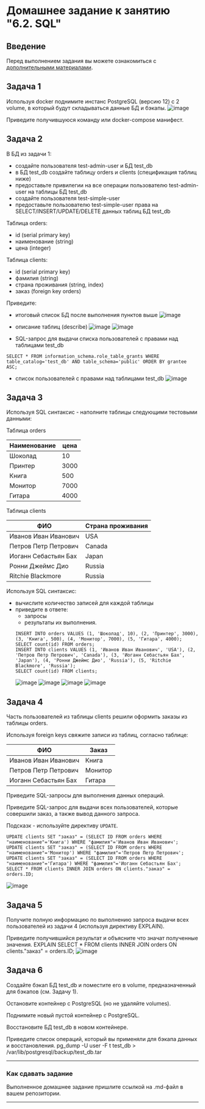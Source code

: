 # Домашнее задание к занятию "6.2. SQL"

## Введение

Перед выполнением задания вы можете ознакомиться с 
[дополнительными материалами](https://github.com/netology-code/virt-homeworks/tree/master/additional/README.md).

## Задача 1

Используя docker поднимите инстанс PostgreSQL (версию 12) c 2 volume, 
в который будут складываться данные БД и бэкапы.
![image](https://user-images.githubusercontent.com/40559167/168282477-13d12ccc-8ccd-4563-9690-701a84275e74.png)


Приведите получившуюся команду или docker-compose манифест.

## Задача 2

В БД из задачи 1: 
- создайте пользователя test-admin-user и БД test_db
- в БД test_db создайте таблицу orders и clients (спeцификация таблиц ниже)
- предоставьте привилегии на все операции пользователю test-admin-user на таблицы БД test_db
- создайте пользователя test-simple-user  
- предоставьте пользователю test-simple-user права на SELECT/INSERT/UPDATE/DELETE данных таблиц БД test_db

Таблица orders:
- id (serial primary key)
- наименование (string)
- цена (integer)

Таблица clients:
- id (serial primary key)
- фамилия (string)
- страна проживания (string, index)
- заказ (foreign key orders)

Приведите:
- итоговый список БД после выполнения пунктов выше
![image](https://user-images.githubusercontent.com/40559167/168448339-08cda50a-1fb7-4098-8a0a-ee6c0e7a6cd7.png)
- описание таблиц (describe)
![image](https://user-images.githubusercontent.com/40559167/168448417-d5167f57-58cc-42a8-b65f-b89c9fdb3094.png)
![image](https://user-images.githubusercontent.com/40559167/168448902-c0ddec58-d56d-4d27-b78b-4717091fc78e.png)

- SQL-запрос для выдачи списка пользователей с правами над таблицами test_db
```
SELECT * FROM information_schema.role_table_grants WHERE table_catalog='test_db' AND table_schema='public' ORDER BY grantee ASC;
```
- список пользователей с правами над таблицами test_db
![image](https://user-images.githubusercontent.com/40559167/168448571-0aac8abc-5a30-4b78-978b-5fd6b004282b.png)


## Задача 3

Используя SQL синтаксис - наполните таблицы следующими тестовыми данными:

Таблица orders

|Наименование|цена|
|------------|----|
|Шоколад| 10 |
|Принтер| 3000 |
|Книга| 500 |
|Монитор| 7000|
|Гитара| 4000|

Таблица clients

|ФИО|Страна проживания|
|------------|----|
|Иванов Иван Иванович| USA |
|Петров Петр Петрович| Canada |
|Иоганн Себастьян Бах| Japan |
|Ронни Джеймс Дио| Russia|
|Ritchie Blackmore| Russia|

Используя SQL синтаксис:
- вычислите количество записей для каждой таблицы 
- приведите в ответе:
    - запросы 
    - результаты их выполнения.
    ```
    INSERT INTO orders VALUES (1, 'Шоколад', 10), (2, 'Принтер', 3000), (3, 'Книга', 500), (4, 'Монитор', 7000), (5, 'Гитара', 4000);
    SELECT count(id) FROM orders;
    INSERT INTO clients VALUES (1, 'Иванов Иван Иванович', 'USA'), (2, 'Петров Петр Петрович', 'Canada'), (3, 'Иоганн Себастьян Бах', 'Japan'), (4, 'Ронни Джеймс Дио', 'Russia'), (5, 'Ritchie Blackmore', 'Russia'); 
    SELECT count(id) FROM clients;
    ```
    ![image](https://user-images.githubusercontent.com/40559167/168449131-a7e767f2-1e70-4526-a770-2e1bc749466b.png)
    ![image](https://user-images.githubusercontent.com/40559167/168449209-544c930c-bc8d-42d9-b988-2adb27d90dba.png)
    ![image](https://user-images.githubusercontent.com/40559167/168449332-27c2ae21-f116-4b4c-9e93-3f833b62fd47.png)
    ![image](https://user-images.githubusercontent.com/40559167/168449373-76d6725f-1867-448c-a032-89e9cf27f1ec.png)



## Задача 4

Часть пользователей из таблицы clients решили оформить заказы из таблицы orders.

Используя foreign keys свяжите записи из таблиц, согласно таблице:

|ФИО|Заказ|
|------------|----|
|Иванов Иван Иванович| Книга |
|Петров Петр Петрович| Монитор |
|Иоганн Себастьян Бах| Гитара |

Приведите SQL-запросы для выполнения данных операций.

Приведите SQL-запрос для выдачи всех пользователей, которые совершили заказ, а также вывод данного запроса.
 
Подсказк - используйте директиву `UPDATE`.
```
UPDATE clients SET "заказ" = (SELECT ID FROM orders WHERE "наименование"='Книга') WHERE "фамилия"='Иванов Иван Иванович';
UPDATE clients SET "заказ" = (SELECT ID FROM orders WHERE "наименование"='Монитор') WHERE "фамилия"='Петров Петр Петрович';
UPDATE clients SET "заказ" = (SELECT ID FROM orders WHERE "наименование"='Гитара') WHERE "фамилия"='Иоганн Себастьян Бах';
SELECT * FROM clients INNER JOIN orders ON clients."заказ" = orders.ID;
```
![image](https://user-images.githubusercontent.com/40559167/168484919-c6895359-d8fd-448b-9553-725ce5e843e9.png)

## Задача 5

Получите полную информацию по выполнению запроса выдачи всех пользователей из задачи 4 
(используя директиву EXPLAIN).

Приведите получившийся результат и объясните что значат полученные значения.
EXPLAIN SELECT * FROM clients INNER JOIN orders ON clients."заказ" = orders.ID;
![image](https://user-images.githubusercontent.com/40559167/168485040-df41fd8c-b0fd-45f6-b5f8-2db2e4bf8a2a.png)


## Задача 6

Создайте бэкап БД test_db и поместите его в volume, предназначенный для бэкапов (см. Задачу 1).

Остановите контейнер с PostgreSQL (но не удаляйте volumes).

Поднимите новый пустой контейнер с PostgreSQL.

Восстановите БД test_db в новом контейнере.

Приведите список операций, который вы применяли для бэкапа данных и восстановления. 
pg_dump -U user -F t test_db > /var/lib/postgresql/backup/test_db.tar

---

### Как cдавать задание

Выполненное домашнее задание пришлите ссылкой на .md-файл в вашем репозитории.

---
